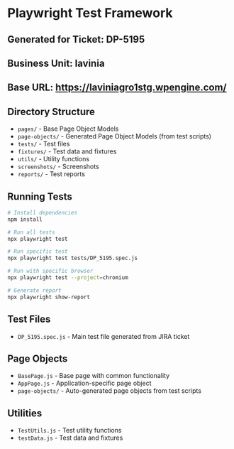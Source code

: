 # Playwright Test Framework

## Generated for Ticket: DP-5195
## Business Unit: lavinia
## Base URL: https://laviniagro1stg.wpengine.com/

## Directory Structure
- `pages/` - Base Page Object Models
- `page-objects/` - Generated Page Object Models (from test scripts)
- `tests/` - Test files
- `fixtures/` - Test data and fixtures
- `utils/` - Utility functions
- `screenshots/` - Screenshots
- `reports/` - Test reports

## Running Tests
```bash
# Install dependencies
npm install

# Run all tests
npx playwright test

# Run specific test
npx playwright test tests/DP_5195.spec.js

# Run with specific browser
npx playwright test --project=chromium

# Generate report
npx playwright show-report
```

## Test Files
- `DP_5195.spec.js` - Main test file generated from JIRA ticket

## Page Objects
- `BasePage.js` - Base page with common functionality
- `AppPage.js` - Application-specific page object
- `page-objects/` - Auto-generated page objects from test scripts

## Utilities
- `TestUtils.js` - Test utility functions
- `testData.js` - Test data and fixtures
